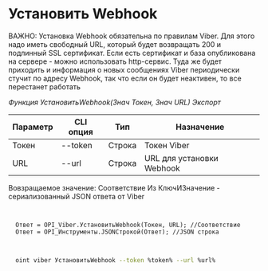 ﻿---
sidebar_position: 1
---

# Установить Webhook
ВАЖНО: Установка Webhook обязательна по правилам Viber. Для этого надо иметь свободный URL, который будет возвращать 200 и подлинный SSL сертификат. Если есть сертификат и база опубликована на сервере - можно использовать http-сервис. Туда же будет приходить и информация о новых сообщениях Viber периодически стучит по адресу Webhook, так что если он будет неактивен, то все перестанет работать


*Функция УстановитьWebhook(Знач Токен, Знач URL) Экспорт*

  | Параметр | CLI опция | Тип | Назначение |
  |-|-|-|-|
  | Токен | --token | Строка | Токен Viber |
  | URL | --url | Строка | URL для установки Webhook |

  
  Вовзращаемое значение:   Соответствие Из КлючИЗначение - сериализованный JSON ответа от Viber

```bsl title="Пример кода"
	

  Ответ = OPI_Viber.УстановитьWebhook(Токен, URL); //Соответствие
  Ответ = OPI_Инструменты.JSONСтрокой(Ответ); //JSON строка
	
```

```sh title="Пример команд CLI"
    
  oint viber УстановитьWebhook --token %token% --url %url%

```


```json title="Результат"



```
